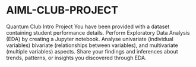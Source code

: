 # AIML-CLUB-PROJECT
Quantum Club Intro Project
You have been provided with a dataset containing student
performance details. Perform Exploratory Data Analysis (EDA) by creating a
Jupyter notebook. Analyse univariate (individual variables) bivariate
(relationships between variables), and multivariate (multiple variables)
aspects.
Share your findings and inferences about trends, patterns, or insights you
discovered through EDA.
